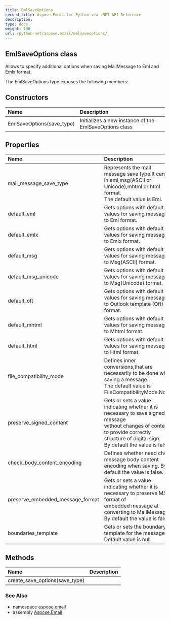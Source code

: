 ```yaml
---
title: EmlSaveOptions
second_title: Aspose.Email for Python via .NET API Reference
description: 
type: docs
weight: 190
url: /python-net/aspose.email/emlsaveoptions/
---
```


## EmlSaveOptions class

Allows to specify additional options when saving MailMessage to Eml and Emlx format.

The EmlSaveOptions type exposes the following members:
## Constructors
| Name | Description |
| :- | :- |
|EmlSaveOptions(save_type)|Initializes a new instance of the EmlSaveOptions class|
## Properties
| Name | Description |
| :- | :- |
|mail_message_save_type|Represents the mail message save type.It can be in eml,msg(ASCII or Unicode),mhtml or html format.<br/>            The default value is Eml.|
|default_eml|Gets options with default values for saving message to Eml format.|
|default_emlx|Gets options with default values for saving message to Emlx format.|
|default_msg|Gets options with default values for saving message to Msg(ASCII) format.|
|default_msg_unicode|Gets options with default values for saving message to Msg(Unicode) format.|
|default_oft|Gets options with default values for saving message to Outlook template (Oft) format.|
|default_mhtml|Gets options with default values for saving message to Mhtml format.|
|default_html|Gets options with default values for saving message to Html format.|
|file_compatibility_mode|Defines inner conversions,that are necessarily to be done when saving a message.<br/>            The default value is FileCompatibilityMode.None.|
|preserve_signed_content|Gets or sets a value indicating whether it is necessary to save signed message<br/>            without changes of content to provide correctly structure of digital sign.<br/>            By default the value is false.|
|check_body_content_encoding|Defines whether need check message body content encoding when saving. By default the value is false.|
|preserve_embedded_message_format|Gets or sets a value indicating whether it is necessary to preserve MSG format of <br/>            embedded message at converting to MailMessage. By default the value is false.|
|boundaries_template|Gets or sets the boundary template for the message.<br/>            Default value is null.|
## Methods
| Name | Description |
| :- | :- |
|create_save_options(save_type)|  |

### See Also

* namespace [aspose.email](/email/python-net/aspose.email/)
* assembly [Aspose.Email](/email/python-net/)

